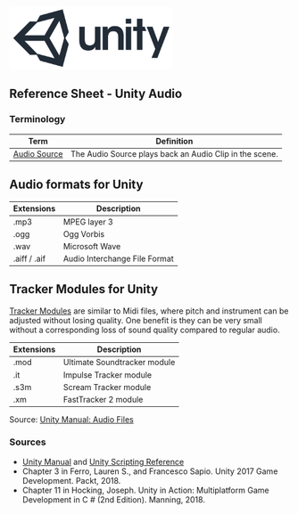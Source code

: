 

![unity logo](images/unity-logo-293w.png)

## Reference Sheet - Unity Audio 


### Terminology

Term | Definition
--- | ---
[Audio Source](https://docs.unity3d.com/Manual/class-AudioSource.html) | The Audio Source plays back an Audio Clip in the scene.





## Audio formats for Unity

Extensions | Description
--- |  ---
.mp3 | MPEG layer 3
.ogg | Ogg Vorbis	
.wav | Microsoft Wave	
.aiff / .aif | Audio Interchange File Format

## Tracker Modules for Unity

[Tracker Modules](https://docs.unity3d.com/Manual/TrackerModules.html) are similar to Midi files, where pitch and instrument can be adjusted without losing quality. One benefit is they can be very small without a corresponding loss of sound quality compared to regular audio.

Extensions | Description
--- |  ---
.mod | Ultimate Soundtracker module	
.it | Impulse Tracker module	
.s3m | Scream Tracker module	
.xm | FastTracker 2 module	

Source: [Unity Manual: Audio Files](https://docs.unity3d.com/Manual/AudioFiles.html)


### Sources
* [Unity Manual](https://docs.unity3d.com/Manual/index.html) and [Unity Scripting Reference](https://docs.unity3d.com/ScriptReference/index.html)
* Chapter 3 in Ferro, Lauren S., and Francesco Sapio. Unity 2017 Game Development. Packt, 2018.
* Chapter 11 in Hocking, Joseph. Unity in Action: Multiplatform Game Development in C # (2nd Edition). Manning, 2018. 



